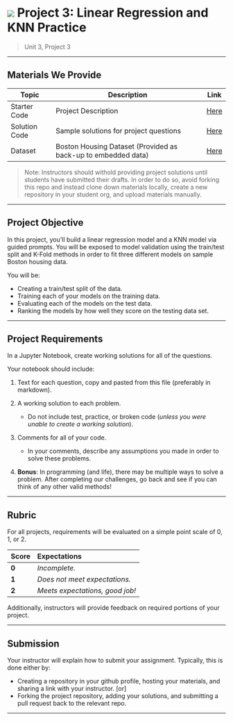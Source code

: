 # ![](https://ga-dash.s3.amazonaws.com/production/assets/logo-9f88ae6c9c3871690e33280fcf557f33.png) Project 3: Linear Regression and KNN Practice

> Unit 3, Project 3

---

## Materials We Provide

| Topic | Description | Link |
| --- | --- | --- |
| Starter Code | Project Description | [Here](./linreg-knn-project.ipynb) |
| Solution Code | Sample solutions for project questions | [Here](./Solution-Code/linreg-knn-project-solution.ipynb) |
| Dataset | Boston Housing Dataset (Provided as back-up to embedded data)| [Here](./data/boston_data.csv) |

> Note: Instructors should withold providing project solutions until students have submitted their drafts. In order to do so, avoid forking this repo and instead clone down materials locally, create a new repository in your student org, and upload materials manually.

---

## Project Objective

In this project, you'll build a linear regression model and a KNN model via guided prompts. You will be exposed to model validation using the train/test split and K-Fold methods in order to fit three different models on sample Boston housing data.

You will be:
  - Creating a train/test split of the data.
  - Training each of your models on the training data.
  - Evaluating each of the models on the test data.
  - Ranking the models by how well they score on the testing data set.

---

## Project Requirements

In a Jupyter Notebook, create working solutions for all of the questions.

Your notebook should include:

1. Text for each question, copy and pasted from this file (preferably in markdown).
2. A working solution to each problem.
   - Do not include test, practice, or broken code (*unless you were unable to create a working solution*).
3. Comments for all of your code.
   - In your comments, describe any assumptions you made in order to solve these problems.

4. **Bonus**: In programming (and life), there may be multiple ways to solve a problem. After completing our challenges, go back and see if you can think of any other valid methods!

---

## Rubric

For all projects, requirements will be evaluated on a simple point scale of 0, 1, or 2.

Score | Expectations
:--- | :---
**0** | _Incomplete._
**1** | _Does not meet expectations._
**2** | _Meets expectations, good job!_

Additionally, instructors will provide feedback on required portions of your project.

---


## Submission

Your instructor will explain how to submit your assignment. Typically, this is done either by:

- Creating a repository in your github profile, hosting your materials, and sharing a link with your instructor. [or]
- Forking the project repository, adding your solutions, and submitting a pull request back to the relevant repo.

---

